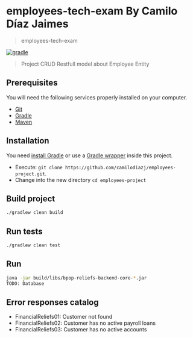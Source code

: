 # employees-tech-exam By Camilo Díaz Jaimes

> employees-tech-exam

[![gradle](https://img.shields.io/badge/gradle-v5.0.X-yellow.svg)](https://gradle.org/install/)

> Project CRUD Restfull model about Employee Entity

## Prerequisites

You will need the following services properly installed on your computer.

* [Git](http://git-scm.com/)
* [Gradle](https://gradle.org)
* [Maven](https://maven.apache.org/)

## Installation

You need [install Gradle](http://www.gradle.org/installation) or use a [Gradle wrapper](http://www.gradle.org/docs/current/userguide/gradle_wrapper.html) inside this project.

* Execute: `git clone https://github.com/camilodiazj/employees-project.git`.
* Change into the new directory `cd employees-project`

## Build project

```bash
./gradlew clean build
```

## Run tests

```bash
./gradlew clean test
```

## Run

```bash
java -jar build/libs/bpop-reliefs-backend-core-*.jar
TODO: Database
```

## Error responses catalog

* FinancialReliefs01: Customer not found
* FinancialReliefs02: Customer has no active payroll loans
* FinancialReliefs03: Customer has no active accounts


